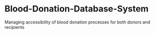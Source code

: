 # Blood-Donation-Database-System
Managing accessibility of blood donation processes for both donors and recipients
